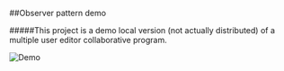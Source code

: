 ##Observer pattern demo

#####This project is a demo local version (not actually distributed) of a multiple user editor collaborative program.

![](https://github.com/alexzzzboom/Multiple_User_Editor/blob/master/images/Recordggging.gif "Demo")
